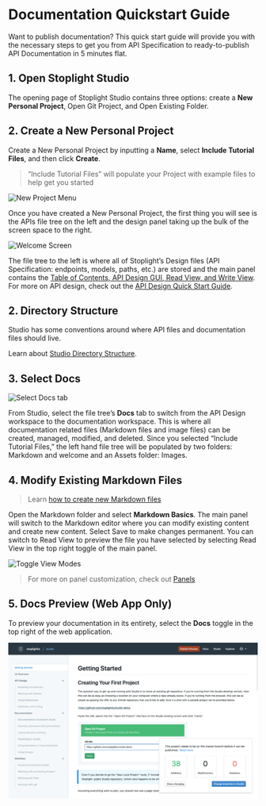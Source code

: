 # Documentation Quickstart Guide

Want to publish documentation? This quick start guide will provide you with the necessary steps to get you from API Specification to ready-to-publish API Documentation in 5 minutes flat.

## 1. Open Stoplight Studio

The opening page of Stoplight Studio contains three options: create a **New Personal Project**, Open Git Project, and Open Existing Folder.

## 2. Create a New Personal Project

Create a New Personal Project by inputting a **Name**, select **Include Tutorial Files**, and then click **Create**.

> “Include Tutorial Files” will populate your Project with example files to help get you started

![New Project Menu](../../assets/images/initial-onboarding-screen.png)

Once you have created a New Personal Project, the first thing you will see is the APIs file tree on the left and the design panel taking up the bulk of the screen space to the right.

![Welcome Screen](../../assets/images/panel-general.png)

The file tree to the left is where all of Stoplight’s Design files (API Specification: endpoints, models, paths, etc.) are stored and the main panel contains the [Table of Contents, API Design GUI, Read View, and Write View](../Basics/ui-overview.md). For more on API design, check out the [API Design Quick Start Guide](../Design-and-Modeling/01-getting-started.md).

## 2. Directory Structure

Studio has some conventions around where API files and documentation files should live.

Learn about [Studio Directory Structure](../Basics/02-working-with-files.md).

## 3. Select Docs

![Select Docs tab](../../assets/images/docs-tab-markdown-folder.png)

From Studio, select the file tree’s **Docs** tab to switch from the API Design workspace to the documentation workspace. This is where all documentation related files (Markdown files and image files) can be created, managed, modified, and deleted. Since you selected “Include Tutorial Files,” the left hand file tree will be populated by two folders: Markdown and welcome and an Assets folder: Images.

## 4. Modify Existing Markdown Files

> Learn [how to create new Markdown files](../Basics/02-working-with-files.md)

Open the Markdown folder and select **Markdown Basics**. The main panel will switch to the Markdown editor where you can modify existing content and create new content. Select Save to make changes permanent. You can switch to Read View to preview the file you have selected by selecting Read View in the top right toggle of the main panel.

![Toggle View Modes](../../assets/images/main-panel-view-toggle.png)

> For more on panel customization, check out [Panels](../Basics/ui-overview.md)

## 5. Docs Preview (Web App Only)

To preview your documentation in its entirety, select the **Docs** toggle in the top right of the web application.

![Docs Preview](../../assets/images/publishing.png)
